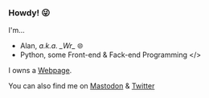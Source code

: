 ### Howdy! 😜

I'm...

- Alan, _a.k.a. \_Wr\__ 🌐
- Python, some Front-end & Fack-end Programming </>

I owns a [Webpage](https://wrye.dev/). 

You can also find me on [Mastodon](https://mastodon.social/@wrye) & [Twitter](https://twitter.com/Wr_Offi)
